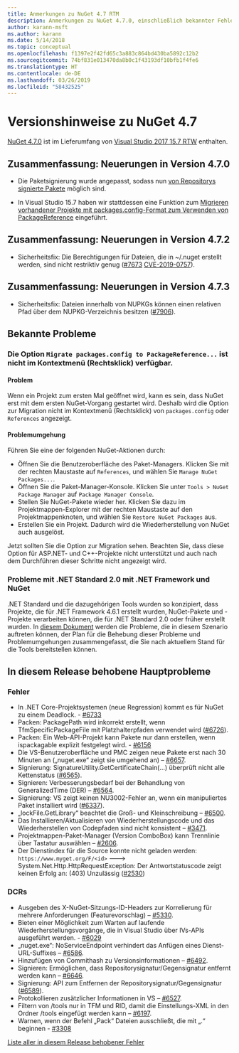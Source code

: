 ```yaml
---
title: Anmerkungen zu NuGet 4.7 RTM
description: Anmerkungen zu NuGet 4.7.0, einschließlich bekannter Fehler, Fehlerkorrekturen, hinzugefügter Features und DCRs.
author: karann-msft
ms.author: karann
ms.date: 5/14/2018
ms.topic: conceptual
ms.openlocfilehash: f1397e2f42fd65c3a883c864bd430ba5892c12b2
ms.sourcegitcommit: 74bf831e013470da8b0c1f43193df10bfb1f4fe6
ms.translationtype: HT
ms.contentlocale: de-DE
ms.lasthandoff: 03/26/2019
ms.locfileid: "58432525"
---
```

# <a name="nuget-47-release-notes"></a>Versionshinweise zu NuGet 4.7

[NuGet 4.7.0](https://dist.nuget.org/win-x86-commandline/v4.7.0/nuget.exe) ist im Lieferumfang von [Visual Studio 2017 15.7 RTW](https://www.visualstudio.com/news/releasenotes/vs2017-relnotes) enthalten.

## <a name="summary-whats-new-in-470"></a>Zusammenfassung: Neuerungen in Version 4.7.0

* Die Paketsignierung wurde angepasst, sodass nun [von Repositorys signierte Pakete](https://github.com/NuGet/Home/wiki/Repository-Signatures) möglich sind.

* In Visual Studio 15.7 haben wir stattdessen eine Funktion zum [Migrieren vorhandener Projekte mit packages.config-Format zum Verwenden von PackageReference](https://docs.microsoft.com/en-us/nuget/reference/migrate-packages-config-to-package-reference) eingeführt.

## <a name="summary-whats-new-in-472"></a>Zusammenfassung: Neuerungen in Version 4.7.2

* Sicherheitsfix: Die Berechtigungen für Dateien, die in ~/.nuget erstellt werden, sind nicht restriktiv genug ([#7673](https://github.com/NuGet/Home/issues/7673) [CVE-2019-0757](https://portal.msrc.microsoft.com/en-us/security-guidance/advisory/CVE-2019-0757)).

## <a name="summary-whats-new-in-473"></a>Zusammenfassung: Neuerungen in Version 4.7.3

* Sicherheitsfix: Dateien innerhalb von NUPKGs können einen relativen Pfad über dem NUPKG-Verzeichnis besitzen ([#7906](https://github.com/NuGet/Home/issues/7906)).

## <a name="known-issues"></a>Bekannte Probleme

### <a name="the-migrate-packagesconfig-to-packagereference-option-is-not-available-in-the-right-click-context-menu"></a>Die Option `Migrate packages.config to PackageReference...` ist nicht im Kontextmenü (Rechtsklick) verfügbar.

#### <a name="issue"></a>Problem

Wenn ein Projekt zum ersten Mal geöffnet wird, kann es sein, dass NuGet erst mit dem ersten NuGet-Vorgang gestartet wird. Deshalb wird die Option zur Migration nicht im Kontextmenü (Rechtsklick) von `packages.config` oder `References` angezeigt.

#### <a name="workaround"></a>Problemumgehung

Führen Sie eine der folgenden NuGet-Aktionen durch:
* Öffnen Sie die Benutzeroberfläche des Paket-Managers. Klicken Sie mit der rechten Maustaste auf `References`, und wählen Sie `Manage NuGet Packages...`.
* Öffnen Sie die Paket-Manager-Konsole. Klicken Sie unter `Tools > NuGet Package Manager` auf `Package Manager Console`.
* Stellen Sie NuGet-Pakete wieder her. Klicken Sie dazu im Projektmappen-Explorer mit der rechten Maustaste auf den Projektmappenknoten, und wählen Sie `Restore NuGet Packages` aus.
* Erstellen Sie ein Projekt. Dadurch wird die Wiederherstellung von NuGet auch ausgelöst.

Jetzt sollten Sie die Option zur Migration sehen. Beachten Sie, dass diese Option für ASP.NET- und C++-Projekte nicht unterstützt und auch nach dem Durchführen dieser Schritte nicht angezeigt wird.

### <a name="issues-with-net-standard-20-with-net-framework--nuget"></a>Probleme mit .NET Standard 2.0 mit .NET Framework und NuGet

.NET Standard und die dazugehörigen Tools wurden so konzipiert, dass Projekte, die für .NET Framework 4.6.1 erstellt wurden, NuGet-Pakete und -Projekte verarbeiten können, die für .NET Standard 2.0 oder früher erstellt wurden. In [diesem Dokument](https://github.com/dotnet/standard/issues/481) werden die Probleme, die in diesem Szenario auftreten können, der Plan für die Behebung dieser Probleme und Problemumgehungen zusammengefasst, die Sie nach aktuellem Stand für die Tools bereitstellen können.

## <a name="top-issues-fixed-in-this-release"></a>In diesem Release behobene Hauptprobleme

### <a name="bugs"></a>Fehler

* In .NET Core-Projektsystemen (neue Regression) kommt es für NuGet zu einem Deadlock. - [#6733](https://github.com/NuGet/Home/issues/6733)
* Packen: PackagePath wird inkorrekt erstellt, wenn TfmSpecificPackageFile mit Platzhalterpfaden verwendet wird ([#6726](https://github.com/NuGet/Home/issues/6726)).
* Packen: Ein Web-API-Projekt kann Pakete nur dann erstellen, wenn ispackagable explizit festgelegt wird. - [#6156](https://github.com/NuGet/Home/issues/6156)
* Die VS-Benutzeroberfläche und PMC zeigen neue Pakete erst nach 30 Minuten an („nuget.exe“ zeigt sie umgehend an) – [#6657](https://github.com/NuGet/Home/issues/6657).
* Signierung:  SignatureUtility.GetCertificateChain(...) überprüft nicht alle Kettenstatus ([#6565](https://github.com/NuGet/Home/issues/6565)).
* Signieren: Verbesserungsbedarf bei der Behandlung von GeneralizedTime (DER) – [#6564](https://github.com/NuGet/Home/issues/6564).
* Signierung: VS zeigt keinen NU3002-Fehler an, wenn ein manipuliertes Paket installiert wird ([#6337](https://github.com/NuGet/Home/issues/6337)).
* „lockFile.GetLibrary“ beachtet die Groß- und Kleinschreibung – [#6500](https://github.com/NuGet/Home/issues/6500).
* Das Installieren/Aktualisieren von Wiederherstellungscode und das Wiederherstellen von Codepfaden sind nicht konsistent – [#3471](https://github.com/NuGet/Home/issues/3471).
* Projektmappen-Paket-Manager (Version ComboBox) kann Trennlinie über Tastatur auswählen – [#2606](https://github.com/NuGet/Home/issues/2606).
* Der Dienstindex für die Source konnte nicht geladen werden: `https://www.myget.org/F/<id>` ---> System.Net.Http.HttpRequestException: Der Antwortstatuscode zeigt keinen Erfolg an: (403) Unzulässig ([#2530](https://github.com/NuGet/Home/issues/2530))

### <a name="dcrs"></a>DCRs

* Ausgeben des X-NuGet-Sitzungs-ID-Headers zur Korrelierung für mehrere Anforderungen (Featurevorschlag) – [#5330](https://github.com/NuGet/Home/issues/5330).
* Bieten einer Möglichkeit zum Warten auf laufende Wiederherstellungsvorgänge, die in Visual Studio über IVs-APIs ausgeführt werden. - [#6029](https://github.com/NuGet/Home/issues/6029)
* „nuget.exe“: NoServiceEndpoint verhindert das Anfügen eines Dienst-URL-Suffixes – [#6586](https://github.com/NuGet/Home/issues/6586).
* Hinzufügen von Commithash zu Versionsinformationen – [#6492](https://github.com/NuGet/Home/issues/6492).
* Signieren: Ermöglichen, dass Repositorysignatur/Gegensignatur entfernt werden kann – [#6646](https://github.com/NuGet/Home/issues/6646).
* Signierung:  API zum Entfernen der Repositorysignatur/Gegensignatur ([#6589](https://github.com/NuGet/Home/issues/6589)).
* Protokollieren zusätzlicher Informationen in VS – [#6527](https://github.com/NuGet/Home/issues/6527).
* Filtern von /tools nur in TFM und RID, damit die Einstellungs-XML in den Ordner /tools eingefügt werden kann – [#6197](https://github.com/NuGet/Home/issues/6197).
* Warnen, wenn der Befehl „Pack“ Dateien ausschließt, die mit „.“ beginnen  - [#3308](https://github.com/NuGet/Home/issues/3308)

[Liste aller in diesem Release behobener Fehler](https://github.com/NuGet/Home/issues?q=is%3Aissue+is%3Aclosed+milestone%3A%224.7")
